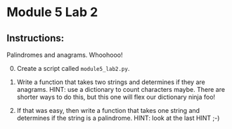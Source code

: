 # Module 5 Lab 2

## Instructions:
Palindromes and anagrams. Whoohooo!

0. Create a script called `module5_lab2.py`.

0. Write a function that takes two strings and determines if they are anagrams. HINT: use a dictionary to count characters maybe. There are shorter ways to do this, but this one will flex our dictionary ninja foo!

0. If that was easy, then write a function that takes one string and determines if the string is a palindrome. HINT: look at the last HINT ;-)
